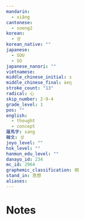 ```yaml
---
mandarin:
  - xiǎng
cantonese:
  - soeng2
korean:
  - 상
korean_native: ""
japanese:
  - SOU
  - SO
japanese_nanori: ""
vietnamese:
middle_chinese_initial: s
middle_chinese_final: ɨɐŋ
stroke_count: "13"
radical: 心
skip_number: 2-9-4
grade_level: 1
pos: ""
english:
  - thought
  - concept
羅馬字: sang
韓文: 상
joyo_level: ""
hsk_level: ""
hanmun_edu_level: ""
danayo_id: 234
mc_id: 2964
graphemic_classification: 相
stand_in: 思想
aliases:
---
```


# Notes
